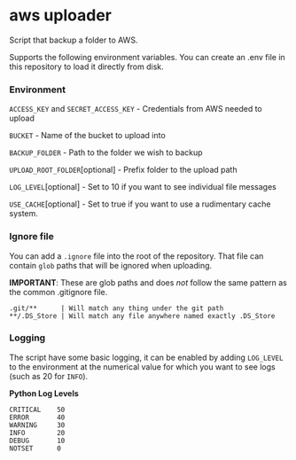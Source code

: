 # aws uploader

Script that backup a folder to AWS.

Supports the following environment variables.
You can create an .env file in this repository to load it directly from disk.

### Environment
`ACCESS_KEY` and `SECRET_ACCESS_KEY` - Credentials from AWS needed to upload

`BUCKET` - Name of the bucket to upload into

`BACKUP_FOLDER` - Path to the folder we wish to backup

`UPLOAD_ROOT_FOLDER`[optional] - Prefix folder to the upload path

`LOG_LEVEL`[optional] - Set to 10 if you want to see individual file messages

`USE_CACHE`[optional] - Set to true if you want to use a rudimentary cache system. 


### Ignore file
You can add a `.ignore` file into the root of the repository. 
That file can contain `glob` paths that will be ignored when uploading.

__IMPORTANT__: These are glob paths and does _not_ follow the same pattern as the common .gitignore file.

```
.git/**      | Will match any thing under the git path
**/.DS_Store | Will match any file anywhere named exactly .DS_Store
```

### Logging
The script have some basic logging, it can be enabled by adding 
`LOG_LEVEL` to the environment at the numerical value for which you
want to see logs (such as 20 for `INFO`). 

**Python Log Levels**
```
CRITICAL    50
ERROR       40
WARNING     30
INFO        20
DEBUG       10
NOTSET 	    0
```